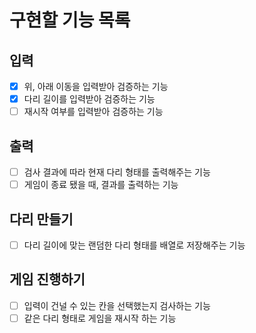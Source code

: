 # 구현할 기능 목록

## 입력

- [x] 위, 아래 이동을 입력받아 검증하는 기능
- [x] 다리 길이를 입력받아 검증하는 기능
- [ ] 재시작 여부를 입력받아 검증하는 기능

## 출력

- [ ] 검사 결과에 따라 현재 다리 형태를 출력해주는 기능
- [ ] 게임이 종료 됐을 때, 결과를 출력하는 기능

## 다리 만들기

- [ ] 다리 길이에 맞는 랜덤한 다리 형태를 배열로 저장해주는 기능

## 게임 진행하기

- [ ] 입력이 건널 수 있는 칸을 선택했는지 검사하는 기능
- [ ] 같은 다리 형태로 게임을 재시작 하는 기능